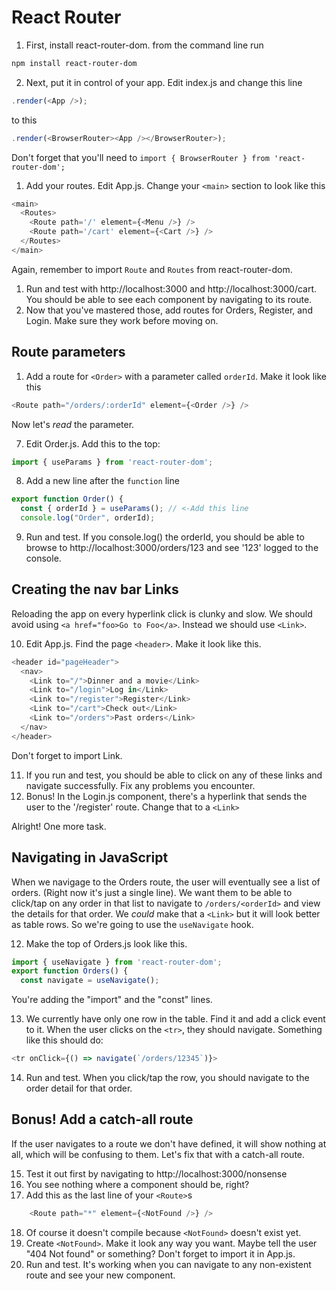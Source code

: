 # React Router
<!-- Time: 30min -->
1. First, install react-router-dom. from the command line run 
```bash
npm install react-router-dom
```
2. Next, put it in control of your app. Edit index.js and change this line
```JavaScript
.render(<App />);
```
to this
```JavaScript
.render(<BrowserRouter><App /></BrowserRouter>);
```
Don't forget that you'll need to `import { BrowserRouter } from 'react-router-dom';`


1. Add your routes. Edit App.js. Change your `<main>` section to look like this
```JavaScript
<main>
  <Routes>
    <Route path='/' element={<Menu />} />
    <Route path='/cart' element={<Cart />} />
  </Routes>
</main>
```
Again, remember to import `Route` and `Routes` from react-router-dom.

1. Run and test with http://localhost:3000 and http://localhost:3000/cart. You should be able to see each component by navigating to its route.
2. Now that you've mastered those, add routes for Orders, Register, and Login. Make sure they work before moving on.

## Route parameters
1. Add a route for `<Order>` with a parameter called `orderId`. Make it look like this
```JavaScript
<Route path="/orders/:orderId" element={<Order />} />
```
Now let's _read_ the parameter.

7. Edit Order.js. Add this to the top:
```JavaScript
import { useParams } from 'react-router-dom';
```
8. Add a new line after the `function` line
```JavaScript
export function Order() {
  const { orderId } = useParams(); // <-Add this line
  console.log("Order", orderId);
```
9. Run and test. If you console.log() the orderId, you should be able to browse to http://localhost:3000/orders/123 and see '123' logged to the console.

## Creating the nav bar Links
Reloading the app on every hyperlink click is clunky and slow. We should avoid using `<a href="foo>Go to Foo</a>`. Instead we should use `<Link>`.

10. Edit App.js. Find the page `<header>`. Make it look like this.
```JavaScript
<header id="pageHeader">
  <nav>
    <Link to="/">Dinner and a movie</Link>
    <Link to="/login">Log in</Link>
    <Link to="/register">Register</Link>
    <Link to="/cart">Check out</Link>
    <Link to="/orders">Past orders</Link>
  </nav>
</header>
```
Don't forget to import Link.

11. If you run and test, you should be able to click on any of these links and navigate successfully. Fix any problems you encounter.
12. Bonus! In the Login.js component, there's a hyperlink that sends the user to the '/register' route. Change that to a `<Link>`

Alright! One more task.

## Navigating in JavaScript
When we navigage to the Orders route, the user will eventually see a list of orders. (Right now it's just a single line). We want them to be able to click/tap on any order in that list to navigate to `/orders/<orderId>` and view the details for that order. We *could* make that a `<Link>` but it will look better as table rows. So we're going to use the `useNavigate` hook.

12. Make the top of Orders.js look like this.
```JavaScript
import { useNavigate } from 'react-router-dom';
export function Orders() {
  const navigate = useNavigate();
```
You're adding the "import" and the "const" lines.

13. We currently have only one row in the table. Find it and add a click event to it. When the user clicks on the `<tr>`, they should navigate. Something like this should do:
```JavaScript
<tr onClick={() => navigate(`/orders/12345`)}>
``` 
14. Run and test. When you click/tap the row, you should navigate to the order detail for that order.

## Bonus! Add a catch-all route
If the user navigates to a route we don't have defined, it will show nothing at all, which will be confusing to them. Let's fix that with a catch-all route.

15. Test it out first by navigating to http://localhost:3000/nonsense
16. You see nothing where a component should be, right?
17. Add this as the last line of your `<Route>`s
```JavaScript
    <Route path="*" element={<NotFound />} />
```
18. Of course it doesn't compile because `<NotFound>` doesn't exist yet.
19. Create `<NotFound>`. Make it look any way you want. Maybe tell the user "404 Not found" or something? Don't forget to import it in App.js.
20. Run and test. It's working when you can navigate to any non-existent route and see your new component.